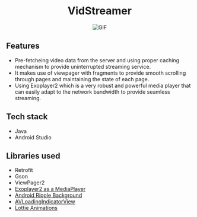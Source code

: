 # <div align = "center">VidStreamer</div>

<p align="center">
  <img src="/Screenshots/VidStreamer.gif?raw=true" alt="GIF"/>
</p>

## Features
- Pre-fetcheing video data from the server and using proper caching mechanism to provide uninterrupted streaming service.
- It makes use of viewpager with fragments to provide smooth scrolling through pages and maintaining the state of each page.
- Using Exoplayer2 which is a very robust and powerful media player that can easily adapt to the network bandwidth to provide seamless streaming.


## Tech stack
- Java
- Android Studio

## Libraries used
- Retrofit
- Gson
- ViewPager2
- [Exoplayer2 as a MediaPlayer](https://github.com/google/ExoPlayer)
- [Android Ripple Background](https://github.com/skyfishjy/android-ripple-background)
- [AVLoadingIndicatorView](https://github.com/81813780/AVLoadingIndicatorView)
- [Lottie Animations](https://github.com/airbnb/lottie-android)
